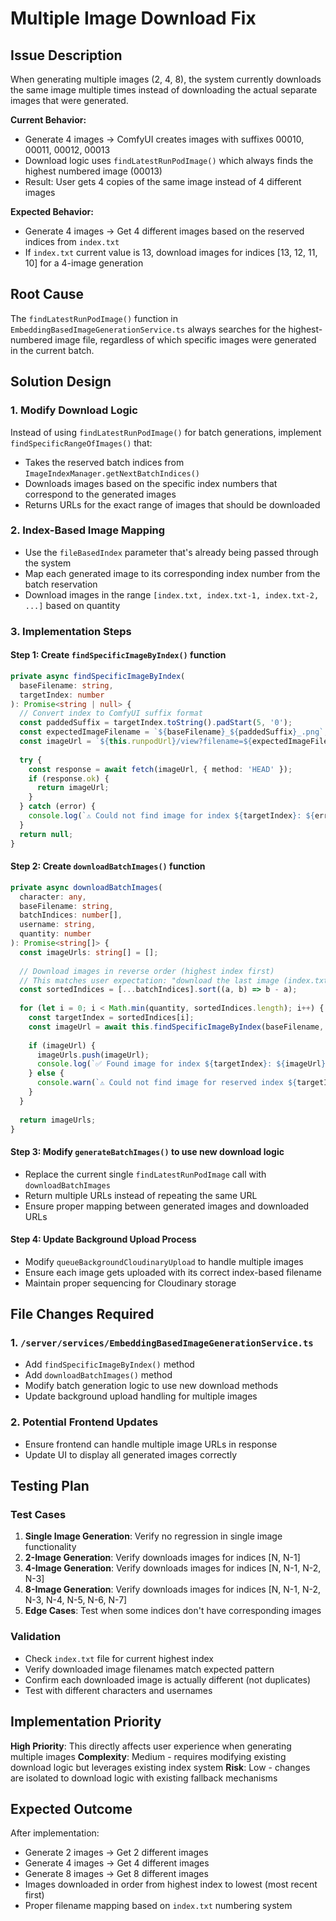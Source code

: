 # Multiple Image Download Fix

## Issue Description

When generating multiple images (2, 4, 8), the system currently downloads the same image multiple times instead of downloading the actual separate images that were generated.

**Current Behavior:**
- Generate 4 images → ComfyUI creates images with suffixes 00010, 00011, 00012, 00013
- Download logic uses `findLatestRunPodImage()` which always finds the highest numbered image (00013)
- Result: User gets 4 copies of the same image instead of 4 different images

**Expected Behavior:**
- Generate 4 images → Get 4 different images based on the reserved indices from `index.txt`
- If `index.txt` current value is 13, download images for indices [13, 12, 11, 10] for a 4-image generation

## Root Cause

The `findLatestRunPodImage()` function in `EmbeddingBasedImageGenerationService.ts` always searches for the highest-numbered image file, regardless of which specific images were generated in the current batch.

## Solution Design

### 1. Modify Download Logic
Instead of using `findLatestRunPodImage()` for batch generations, implement `findSpecificRangeOfImages()` that:
- Takes the reserved batch indices from `ImageIndexManager.getNextBatchIndices()`
- Downloads images based on the specific index numbers that correspond to the generated images
- Returns URLs for the exact range of images that should be downloaded

### 2. Index-Based Image Mapping
- Use the `fileBasedIndex` parameter that's already being passed through the system
- Map each generated image to its corresponding index number from the batch reservation
- Download images in the range `[index.txt, index.txt-1, index.txt-2, ...]` based on quantity

### 3. Implementation Steps

#### Step 1: Create `findSpecificImageByIndex()` function
```typescript
private async findSpecificImageByIndex(
  baseFilename: string, 
  targetIndex: number
): Promise<string | null> {
  // Convert index to ComfyUI suffix format
  const paddedSuffix = targetIndex.toString().padStart(5, '0');
  const expectedImageFilename = `${baseFilename}_${paddedSuffix}_.png`;
  const imageUrl = `${this.runpodUrl}/view?filename=${expectedImageFilename}`;
  
  try {
    const response = await fetch(imageUrl, { method: 'HEAD' });
    if (response.ok) {
      return imageUrl;
    }
  } catch (error) {
    console.log(`⚠️ Could not find image for index ${targetIndex}: ${error}`);
  }
  return null;
}
```

#### Step 2: Create `downloadBatchImages()` function
```typescript
private async downloadBatchImages(
  character: any,
  baseFilename: string,
  batchIndices: number[],
  username: string,
  quantity: number
): Promise<string[]> {
  const imageUrls: string[] = [];
  
  // Download images in reverse order (highest index first)
  // This matches user expectation: "download the last image (index.txt) and the one before that (index.txt-1)"
  const sortedIndices = [...batchIndices].sort((a, b) => b - a);
  
  for (let i = 0; i < Math.min(quantity, sortedIndices.length); i++) {
    const targetIndex = sortedIndices[i];
    const imageUrl = await this.findSpecificImageByIndex(baseFilename, targetIndex);
    
    if (imageUrl) {
      imageUrls.push(imageUrl);
      console.log(`✅ Found image for index ${targetIndex}: ${imageUrl}`);
    } else {
      console.warn(`⚠️ Could not find image for reserved index ${targetIndex}`);
    }
  }
  
  return imageUrls;
}
```

#### Step 3: Modify `generateBatchImages()` to use new download logic
- Replace the current single `findLatestRunPodImage` call with `downloadBatchImages`
- Return multiple URLs instead of repeating the same URL
- Ensure proper mapping between generated images and downloaded URLs

#### Step 4: Update Background Upload Process
- Modify `queueBackgroundCloudinaryUpload` to handle multiple images
- Ensure each image gets uploaded with its correct index-based filename
- Maintain proper sequencing for Cloudinary storage

## File Changes Required

### 1. `/server/services/EmbeddingBasedImageGenerationService.ts`
- Add `findSpecificImageByIndex()` method
- Add `downloadBatchImages()` method  
- Modify batch generation logic to use new download methods
- Update background upload handling for multiple images

### 2. Potential Frontend Updates
- Ensure frontend can handle multiple image URLs in response
- Update UI to display all generated images correctly

## Testing Plan

### Test Cases
1. **Single Image Generation**: Verify no regression in single image functionality
2. **2-Image Generation**: Verify downloads images for indices [N, N-1]  
3. **4-Image Generation**: Verify downloads images for indices [N, N-1, N-2, N-3]
4. **8-Image Generation**: Verify downloads images for indices [N, N-1, N-2, N-3, N-4, N-5, N-6, N-7]
5. **Edge Cases**: Test when some indices don't have corresponding images

### Validation
- Check `index.txt` file for current highest index
- Verify downloaded image filenames match expected pattern
- Confirm each downloaded image is actually different (not duplicates)
- Test with different characters and usernames

## Implementation Priority

**High Priority**: This directly affects user experience when generating multiple images
**Complexity**: Medium - requires modifying existing download logic but leverages existing index system
**Risk**: Low - changes are isolated to download logic with existing fallback mechanisms

## Expected Outcome

After implementation:
- Generate 2 images → Get 2 different images
- Generate 4 images → Get 4 different images  
- Generate 8 images → Get 8 different images
- Images downloaded in order from highest index to lowest (most recent first)
- Proper filename mapping based on `index.txt` numbering system
